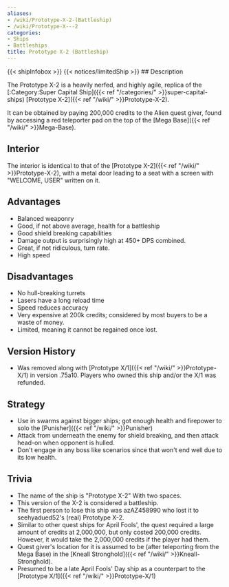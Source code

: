 ```yaml
---
aliases:
- /wiki/Prototype-X-2-(Battleship)
- /wiki/Prototype-X---2
categories:
- Ships
- Battleships
title: Prototype X-2 (Battleship)
---
```


{{< shipInfobox >}} {{< notices/limitedShip >}} ## Description

The Prototype X-2 is a heavily nerfed, and highly agile, replica of the [:Category:Super Capital Ship]({{< ref "/categories/" >}}super-capital-ships) [Prototype X-2]({{< ref "/wiki/" >}}Prototype-X-2).

It can be obtained by paying 200,000 credits to the Alien quest giver, found by accessing a red teleporter pad on the top of the [Mega Base]({{< ref "/wiki/" >}}Mega-Base).

## Interior

The interior is identical to that of the [Prototype X-2]({{< ref "/wiki/" >}}Prototype-X-2), with a metal door leading to a seat with a screen with "WELCOME, USER" written on it.

## Advantages

- Balanced weaponry
- Good, if not above average, health for a battleship
- Good shield breaking capabilities
- Damage output is surprisingly high at 450+ DPS combined.
- Great, if not ridiculous, turn rate.
- High speed

## Disadvantages

- No hull-breaking turrets
- Lasers have a long reload time
- Speed reduces accuracy
- Very expensive at 200k credits; considered by most buyers to be a waste of money.
- Limited, meaning it cannot be regained once lost.

## Version History 

- Was removed along with [Prototype X/1]({{< ref "/wiki/" >}}Prototype-X/1) in version .75a10. Players who owned this ship and/or the X/1 was refunded.

## Strategy

- Use in swarms against bigger ships; got enough health and firepower to solo the [Punisher]({{< ref "/wiki/" >}}Punisher)
- Attack from underneath the enemy for shield breaking, and then attack head-on when opponent is hulled.
- Don't engage in any boss like scenarios since that won't end well due to its low health.

## Trivia

- The name of the ship is "Prototype X-2" With two spaces.
- This version of the X-2 is considered a battleship.
- The first person to lose this ship was azAZ458990 who lost it to seehyadued52's (real) Prototype X-2.
- Similar to other quest ships for April Fools', the quest required a large amount of credits at 2,000,000, but only costed 200,000 credits. However, it would take the 2,000,000 credits if the player had them.
- Quest giver's location for it is assumed to be (after teleporting from the Mega Base) in the [Kneall Stronghold]({{< ref "/wiki/" >}}Kneall-Stronghold).
- Presumed to be a late April Fools' Day ship as a counterpart to the [Prototype X/1]({{< ref "/wiki/" >}}Prototype-X/1)